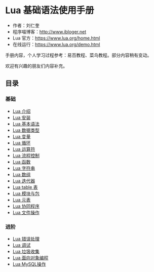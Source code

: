 # Lua 基础语法使用手册

- 作者：刘仁奎
- 程序喵博客：http://www.ibloger.net
- Lua 官方：https://www.lua.org/home.html
- 在线运行：https://www.lua.org/demo.html

手册内容，个人学习过程参考：易百教程、菜鸟教程。部分内容稍有变动。

欢迎有兴趣的朋友们内容补充。

## 目录

### 基础
- [Lua 介绍](base/Lua介绍.md)
- [Lua 安装](base/Lua安装.md)
- [Lua 基本语法](base/Lua基本语法.md)
- [Lua 数据类型](base/Lua数据类型.md)
- [Lua 变量](base/Lua变量.md)
- [Lua 循环](base/Lua循环.md)
- [Lua 运算符](base/Lua运算符.md)
- [Lua 流程控制](base/Lua流程控制.md)
- [Lua 函数](base/Lua函数.md)
- [Lua 字符串](base/Lua字符串.md)
- [Lua 数组](base/Lua数组.md)
- [Lua 迭代器](base/Lua迭代器.md)
- [Lua table 表](base/Lua表table.md)
- [Lua 模块与包](base/Lua模块与包.md)
- [Lua 元表](base/Lua元表.md)
- [Lua 协同程序](base/Lua协同程序.md)
- [Lua 文件操作](base/Lua文件操作.md)

### 进阶
- [Lua 错误处理](base/Lua错误处理.md)
- [Lua 调试](base/Lua调试.md)
- [Lua 垃圾收集](base/Lua垃圾收集.md)
- [Lua 面向对象编程](base/Lua面向对象编程.md)
- [Lua MySQL操作](base/LuaMySQL操作.md)

